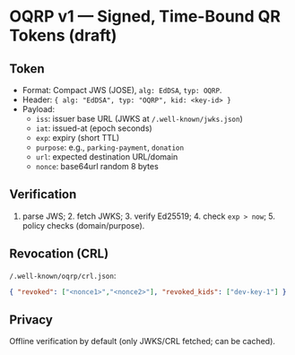 # OQRP v1 — Signed, Time-Bound QR Tokens (draft)

## Token
- Format: Compact JWS (JOSE), `alg: EdDSA`, `typ: OQRP`.
- Header: `{ alg: "EdDSA", typ: "OQRP", kid: <key-id> }`
- Payload:
  - `iss`: issuer base URL (JWKS at `/.well-known/jwks.json`)
  - `iat`: issued-at (epoch seconds)
  - `exp`: expiry (short TTL)
  - `purpose`: e.g., `parking-payment`, `donation`
  - `url`: expected destination URL/domain
  - `nonce`: base64url random 8 bytes

## Verification
1. parse JWS; 2. fetch JWKS; 3. verify Ed25519; 4. check `exp > now`; 5. policy checks (domain/purpose).

## Revocation (CRL)
`/.well-known/oqrp/crl.json`:
```json
{ "revoked": ["<nonce1>","<nonce2>"], "revoked_kids": ["dev-key-1"] }
```

## Privacy
Offline verification by default (only JWKS/CRL fetched; can be cached).
